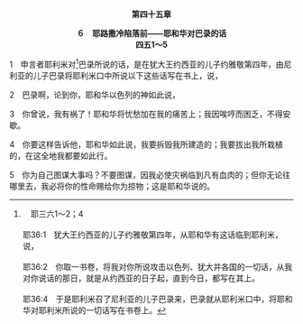 <p style="text-align:center;font-weight:bold;">第四十五章</p>

<p style="text-align:center;font-weight:bold;">６　耶路撒冷陷落前——耶和华对巴录的话<br>四五1～5</p>

1　申言者耶利米对[^a]巴录所说的话，是在犹大王约西亚的儿子约雅敬第四年，由尼利亚的儿子巴录将耶利米口中所说以下这些话写在书上，说，

[^a]:　耶三六1～2；4<br><br>耶36:1　犹大王约西亚的儿子约雅敬第四年，从耶和华有这话临到耶利米，说，<br><br>耶36:2　你取一书卷，将我对你所说攻击以色列、犹大并各国的一切话，从我对你说话的那日，就是从约西亚的日子起，直到今日，都写在其上。<br><br>耶36:4　于是耶利米召了尼利亚的儿子巴录来，巴录就从耶利米口中，将耶和华对耶利米所说的一切话写在书卷上。

2　巴录啊，论到你，耶和华以色列的神如此说，

3　你曾说，我有祸了！耶和华将忧愁加在我的痛苦上；我因唉哼而困乏，不得安歇。

4　你要这样告诉他，耶和华如此说，我要拆毁我所建造的；我要拔出我所栽植的，在这全地我都要如此行。

5　你为自己图谋大事吗？不要图谋，因我必使灾祸临到凡有血肉的；但你无论往哪里去，我必将你的性命赐给你为掠物；这是耶和华说的。
